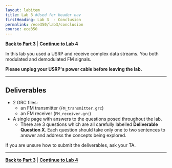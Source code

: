 ```yaml
---
layout: labitem
title: Lab 3 #Used for header nav
firstHeading: Lab 3  - Conclusion
permalink: /ece350/lab3/conclusion
course: ece350
---
```


[**Back to Part 3**](FM-receiver-USRP.md) | [**Continue to Lab 4**](../lab4/introduction.md)

In this lab you used a USRP and receive complex data streams. You both modulated and demodulated FM signals.

**Please unplug your USRP's power cable before leaving the lab.**

---

## Deliverables
<!-- #TODO update -->
- 2 GRC files:
  - an FM transmitter (`FM_transmitter.grc`)
  - an FM receiver (`FM_receiver.grc`)
- A single page with answers to the questions posed throughout the lab.
  - There are 3 questions which are all carefully labelled **Deliverable Question X**. Each question should take only one to two sentences to answer and address the concepts being explored.

If you are unsure how to submit the deliverables, ask your TA.

---

[**Back to Part 3**](FM-receiver-USRP.md) | [**Continue to Lab 4**](../lab4/introduction.md)
